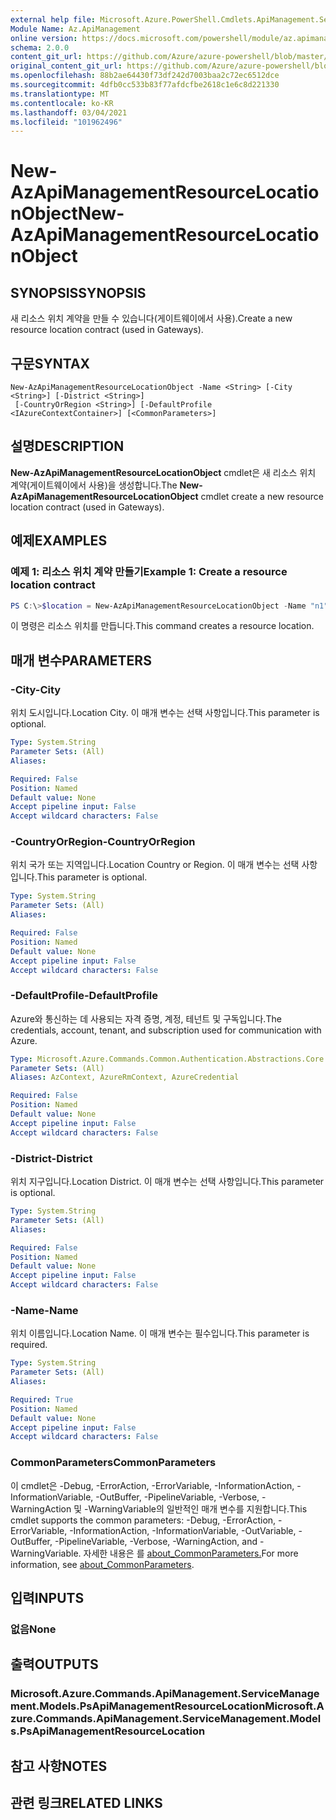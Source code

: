 ```yaml
---
external help file: Microsoft.Azure.PowerShell.Cmdlets.ApiManagement.ServiceManagement.dll-Help.xml
Module Name: Az.ApiManagement
online version: https://docs.microsoft.com/powershell/module/az.apimanagement/new-azapimanagementresourcelocationobject
schema: 2.0.0
content_git_url: https://github.com/Azure/azure-powershell/blob/master/src/ApiManagement/ApiManagement/help/New-AzApiManagementResourceLocationObject.md
original_content_git_url: https://github.com/Azure/azure-powershell/blob/master/src/ApiManagement/ApiManagement/help/New-AzApiManagementResourceLocationObject.md
ms.openlocfilehash: 88b2ae64430f73df242d7003baa2c72ec6512dce
ms.sourcegitcommit: 4dfb0cc533b83f77afdcfbe2618c1e6c8d221330
ms.translationtype: MT
ms.contentlocale: ko-KR
ms.lasthandoff: 03/04/2021
ms.locfileid: "101962496"
---
```

# <span data-ttu-id="cfaa3-101">New-AzApiManagementResourceLocationObject</span><span class="sxs-lookup"><span data-stu-id="cfaa3-101">New-AzApiManagementResourceLocationObject</span></span>

## <span data-ttu-id="cfaa3-102">SYNOPSIS</span><span class="sxs-lookup"><span data-stu-id="cfaa3-102">SYNOPSIS</span></span>
<span data-ttu-id="cfaa3-103">새 리소스 위치 계약을 만들 수 있습니다(게이트웨이에서 사용).</span><span class="sxs-lookup"><span data-stu-id="cfaa3-103">Create a new resource location contract (used in Gateways).</span></span>

## <span data-ttu-id="cfaa3-104">구문</span><span class="sxs-lookup"><span data-stu-id="cfaa3-104">SYNTAX</span></span>

```
New-AzApiManagementResourceLocationObject -Name <String> [-City <String>] [-District <String>]
 [-CountryOrRegion <String>] [-DefaultProfile <IAzureContextContainer>] [<CommonParameters>]
```

## <span data-ttu-id="cfaa3-105">설명</span><span class="sxs-lookup"><span data-stu-id="cfaa3-105">DESCRIPTION</span></span>
<span data-ttu-id="cfaa3-106">**New-AzApiManagementResourceLocationObject** cmdlet은 새 리소스 위치 계약(게이트웨이에서 사용)을 생성합니다.</span><span class="sxs-lookup"><span data-stu-id="cfaa3-106">The **New-AzApiManagementResourceLocationObject** cmdlet create a new resource location contract (used in Gateways).</span></span>

## <span data-ttu-id="cfaa3-107">예제</span><span class="sxs-lookup"><span data-stu-id="cfaa3-107">EXAMPLES</span></span>

### <span data-ttu-id="cfaa3-108">예제 1: 리소스 위치 계약 만들기</span><span class="sxs-lookup"><span data-stu-id="cfaa3-108">Example 1: Create a resource location contract</span></span>
```powershell
PS C:\>$location = New-AzApiManagementResourceLocationObject -Name "n1" -City "c1" -District "d1" -CountryOrRegion "r1"
```

<span data-ttu-id="cfaa3-109">이 명령은 리소스 위치를 만듭니다.</span><span class="sxs-lookup"><span data-stu-id="cfaa3-109">This command creates a resource location.</span></span>

## <span data-ttu-id="cfaa3-110">매개 변수</span><span class="sxs-lookup"><span data-stu-id="cfaa3-110">PARAMETERS</span></span>

### <span data-ttu-id="cfaa3-111">-City</span><span class="sxs-lookup"><span data-stu-id="cfaa3-111">-City</span></span>
<span data-ttu-id="cfaa3-112">위치 도시입니다.</span><span class="sxs-lookup"><span data-stu-id="cfaa3-112">Location City.</span></span>
<span data-ttu-id="cfaa3-113">이 매개 변수는 선택 사항입니다.</span><span class="sxs-lookup"><span data-stu-id="cfaa3-113">This parameter is optional.</span></span>

```yaml
Type: System.String
Parameter Sets: (All)
Aliases:

Required: False
Position: Named
Default value: None
Accept pipeline input: False
Accept wildcard characters: False
```

### <span data-ttu-id="cfaa3-114">-CountryOrRegion</span><span class="sxs-lookup"><span data-stu-id="cfaa3-114">-CountryOrRegion</span></span>
<span data-ttu-id="cfaa3-115">위치 국가 또는 지역입니다.</span><span class="sxs-lookup"><span data-stu-id="cfaa3-115">Location Country or Region.</span></span>
<span data-ttu-id="cfaa3-116">이 매개 변수는 선택 사항입니다.</span><span class="sxs-lookup"><span data-stu-id="cfaa3-116">This parameter is optional.</span></span>

```yaml
Type: System.String
Parameter Sets: (All)
Aliases:

Required: False
Position: Named
Default value: None
Accept pipeline input: False
Accept wildcard characters: False
```

### <span data-ttu-id="cfaa3-117">-DefaultProfile</span><span class="sxs-lookup"><span data-stu-id="cfaa3-117">-DefaultProfile</span></span>
<span data-ttu-id="cfaa3-118">Azure와 통신하는 데 사용되는 자격 증명, 계정, 테넌트 및 구독입니다.</span><span class="sxs-lookup"><span data-stu-id="cfaa3-118">The credentials, account, tenant, and subscription used for communication with Azure.</span></span>

```yaml
Type: Microsoft.Azure.Commands.Common.Authentication.Abstractions.Core.IAzureContextContainer
Parameter Sets: (All)
Aliases: AzContext, AzureRmContext, AzureCredential

Required: False
Position: Named
Default value: None
Accept pipeline input: False
Accept wildcard characters: False
```

### <span data-ttu-id="cfaa3-119">-District</span><span class="sxs-lookup"><span data-stu-id="cfaa3-119">-District</span></span>
<span data-ttu-id="cfaa3-120">위치 지구입니다.</span><span class="sxs-lookup"><span data-stu-id="cfaa3-120">Location District.</span></span>
<span data-ttu-id="cfaa3-121">이 매개 변수는 선택 사항입니다.</span><span class="sxs-lookup"><span data-stu-id="cfaa3-121">This parameter is optional.</span></span>

```yaml
Type: System.String
Parameter Sets: (All)
Aliases:

Required: False
Position: Named
Default value: None
Accept pipeline input: False
Accept wildcard characters: False
```

### <span data-ttu-id="cfaa3-122">-Name</span><span class="sxs-lookup"><span data-stu-id="cfaa3-122">-Name</span></span>
<span data-ttu-id="cfaa3-123">위치 이름입니다.</span><span class="sxs-lookup"><span data-stu-id="cfaa3-123">Location Name.</span></span>
<span data-ttu-id="cfaa3-124">이 매개 변수는 필수입니다.</span><span class="sxs-lookup"><span data-stu-id="cfaa3-124">This parameter is required.</span></span>

```yaml
Type: System.String
Parameter Sets: (All)
Aliases:

Required: True
Position: Named
Default value: None
Accept pipeline input: False
Accept wildcard characters: False
```

### <span data-ttu-id="cfaa3-125">CommonParameters</span><span class="sxs-lookup"><span data-stu-id="cfaa3-125">CommonParameters</span></span>
<span data-ttu-id="cfaa3-126">이 cmdlet은 -Debug, -ErrorAction, -ErrorVariable, -InformationAction, -InformationVariable, -OutBuffer, -PipelineVariable, -Verbose, -WarningAction 및 -WarningVariable의 일반적인 매개 변수를 지원합니다.</span><span class="sxs-lookup"><span data-stu-id="cfaa3-126">This cmdlet supports the common parameters: -Debug, -ErrorAction, -ErrorVariable, -InformationAction, -InformationVariable, -OutVariable, -OutBuffer, -PipelineVariable, -Verbose, -WarningAction, and -WarningVariable.</span></span> <span data-ttu-id="cfaa3-127">자세한 내용은 를 [about_CommonParameters.](http://go.microsoft.com/fwlink/?LinkID=113216)</span><span class="sxs-lookup"><span data-stu-id="cfaa3-127">For more information, see [about_CommonParameters](http://go.microsoft.com/fwlink/?LinkID=113216).</span></span>

## <span data-ttu-id="cfaa3-128">입력</span><span class="sxs-lookup"><span data-stu-id="cfaa3-128">INPUTS</span></span>

### <span data-ttu-id="cfaa3-129">없음</span><span class="sxs-lookup"><span data-stu-id="cfaa3-129">None</span></span>

## <span data-ttu-id="cfaa3-130">출력</span><span class="sxs-lookup"><span data-stu-id="cfaa3-130">OUTPUTS</span></span>

### <span data-ttu-id="cfaa3-131">Microsoft.Azure.Commands.ApiManagement.ServiceManagement.Models.PsApiManagementResourceLocation</span><span class="sxs-lookup"><span data-stu-id="cfaa3-131">Microsoft.Azure.Commands.ApiManagement.ServiceManagement.Models.PsApiManagementResourceLocation</span></span>

## <span data-ttu-id="cfaa3-132">참고 사항</span><span class="sxs-lookup"><span data-stu-id="cfaa3-132">NOTES</span></span>

## <span data-ttu-id="cfaa3-133">관련 링크</span><span class="sxs-lookup"><span data-stu-id="cfaa3-133">RELATED LINKS</span></span>
